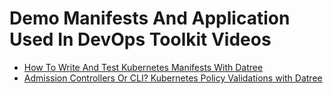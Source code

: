 # Demo Manifests And Application Used In DevOps Toolkit Videos

* [How To Write And Test Kubernetes Manifests With Datree](https://youtu.be/3jZTqCETW2w)
* [Admission Controllers Or CLI? Kubernetes Policy Validations with Datree](https://youtu.be/WTh84BPHC4o)
